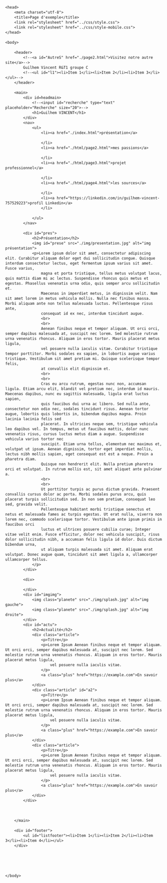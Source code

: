 <!doctype html>
<html lang="fr">

    <head>
        <meta charset="utf-8">
        <title>Page d'exemple</title>
        <link rel="stylesheet" href="../css/style.css">
		<link rel="stylesheet" href="../css/style-mobile.css">
	</head>

	<body>
		
		<header>
			<!--<a id="AutreS" href="./page2.html">Visitez notre autre site</a>-->
			Guilhem Vincent R&T1 groupe C
			<!--<ul id="l1"><li>Item 1</li><li>Item 2</li><li>Item 3</li></ul>-->
		</header>

		<main>
			<div id=headmain>
				<!--<input id="recherche" type="text" placeholder="Recherche" size="20">-->
				<h1>Guilhem VINCENT</h1>
			</div>
            <nav>
                <ul>
					<li><a href="./index.html">présentation</a>
						
					</li>
					<li><a href="./html/page2.html">mes passions</a>
						
 				 	</li>
					<li><a href="./html/page3.html">projet professionnel</a>
						
					</li>
					<li><a href="./html/page4.html">les sources</a>
					
					</li>
					<li><a href="https://linkedin.com/in/guilhem-vincent-757529223">profil Linkedin</a>
					</li>
 				
				</ul>
			</nav>

			<div id="pres">
				<h2>Présentation</h2>
				<img id="prese" src="./img/presentation.jpg" alt="img présentation">
				<p>Lorem ipsum dolor sit amet, consectetur adipiscing elit. Curabitur aliquam dolor eget dui sollicitudin congue. Quisque interdum consectetur lectus, eget fermentum ipsum varius sit amet. Fusce varius, 
					magna et porta tristique, tellus metus volutpat lacus, quis mattis diam mi ac lectus. Suspendisse rhoncus quis metus et egestas. Phasellus venenatis urna odio, quis semper arcu sollicitudin et.
					Maecenas in imperdiet metus, in dignissim velit. Nam sit amet lorem in metus vehicula mollis. Nulla nec finibus massa. Morbi aliquam ante non tellus malesuada luctus. Pellentesque risus ante,
					consequat id ex nec, interdum tincidunt augue.
					<br>
					<br>
					Aenean finibus neque et tempor aliquam. Ut orci orci, semper dapibus malesuada at, suscipit nec lorem. Sed molestie rutrum urna venenatis rhoncus. Aliquam in eros tortor. Mauris placerat metus ligula,
					vel posuere nulla iaculis vitae. Curabitur tristique tempor porttitor. Morbi sodales ex sapien, in lobortis augue varius tristique. Vestibulum sit amet pretium mi. Quisque scelerisque tempor felis,
					at convallis elit dignissim et.
					<br>
					<br>
					Cras eu arcu rutrum, egestas nunc non, accumsan ligula. Etiam arcu elit, blandit vel pretium nec, interdum id mauris. Maecenas dapibus, nunc eu sagittis malesuada, ligula erat luctus sapien,
					quis faucibus dui urna ac libero. Sed nulla ante, consectetur non odio nec, sodales tincidunt risus. Aenean tortor augue, lobortis quis lobortis in, bibendum dapibus magna. Proin lacinia lacinia felis sed
					placerat. In ultricies neque sem, tristique vehicula leo dapibus vel. In tempus, metus ut faucibus mattis, dolor nunc venenatis risus, cursus luctus metus diam a augue. Suspendisse vehicula varius tortor nec
					suscipit. Etiam urna tellus, elementum nec maximus et, volutpat ut ipsum. Aenean dignissim, tortor eget imperdiet mollis, lectus nibh mollis sapien, eget consequat est est a neque. Proin a pharetra diam.
					Quisque non hendrerit elit. Nulla pretium pharetra orci et volutpat. In rutrum mollis est, sit amet aliquet ante pulvinar a.
					<br>
					<br>
					Ut porttitor turpis ac purus dictum gravida. Praesent convallis cursus dolor ac porta. Morbi sodales purus arcu, quis placerat turpis sollicitudin sed. In non sem pretium, consequat leo sed, gravida velit.
					Pellentesque habitant morbi tristique senectus et netus et malesuada fames ac turpis egestas. Ut erat nulla, viverra non lorem nec, commodo scelerisque tortor. Vestibulum ante ipsum primis in faucibus orci
					luctus et ultrices posuere cubilia curae; Integer vitae velit enim. Fusce efficitur, dolor nec vehicula suscipit, risus dolor sollicitudin nibh, a accumsan felis ligula id dolor. Duis dictum bibendum urna,
					ut aliquam turpis malesuada sit amet. Aliquam erat volutpat. Donec augue quam, tincidunt sit amet ligula a, ullamcorper ullamcorper tellus.
				</p>
			</div>
            
            <div>
				
			</div>
			<div id="imgimg">
				<img class="planete" src="./img/splash.jpg" alt="img gauche">
				<img class="planete" src="./img/splash.jpg" alt="img droite">
			</div>
			<div id="actu">
				<h2>Actualité</h2>
				<div class="article">
					<p>Titre</p>
					<p>Lorem Ipsum Aenean finibus neque et tempor aliquam. Ut orci orci, semper dapibus malesuada at, suscipit nec lorem. Sed molestie rutrum urna venenatis rhoncus. Aliquam in eros tortor. Mauris placerat metus ligula,
						vel posuere nulla iaculis vitae.
					</p>
					<a class="plus" href="https://example.com">En savoir plus</a>
				</div>
				<div class="article" id="a2">
					<p>Titre</p>
					<p>Lorem Ipsum Aenean finibus neque et tempor aliquam. Ut orci orci, semper dapibus malesuada at, suscipit nec lorem. Sed molestie rutrum urna venenatis rhoncus. Aliquam in eros tortor. Mauris placerat metus ligula,
						vel posuere nulla iaculis vitae.
					</p>
					<a class="plus" href="https://example.com">En savoir plus</a>
				</div>
				<div class="article">
					<p>Titre</p>
					<p>Lorem Ipsum Aenean finibus neque et tempor aliquam. Ut orci orci, semper dapibus malesuada at, suscipit nec lorem. Sed molestie rutrum urna venenatis rhoncus. Aliquam in eros tortor. Mauris placerat metus ligula,
						vel posuere nulla iaculis vitae.
					</p>
					<a class="plus" href="https://example.com">En savoir plus</a>
				</div>
			</div>



		</main>

		<div id="footer">
			<ul id="listfooter"><li>Item 1</li><li>Item 2</li><li>Item 3</li><li>Item 4</li></ul>
		</div>





	</body>

</html>
